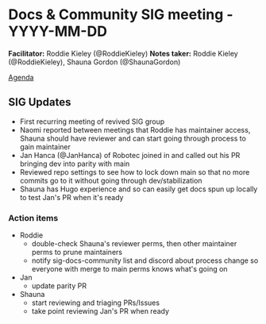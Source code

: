 # Docs & Community SIG meeting - YYYY-MM-DD

**Facilitator:** Roddie Kieley (@RoddieKieley)
**Notes taker:** Roddie Kieley (@RoddieKieley), Shauna Gordon (@ShaunaGordon)

[Agenda]()

## SIG Updates

- First recurring meeting of revived SIG group
- Naomi reported between meetings that Roddie has maintainer access, Shauna should have reviewer and can start going through process to gain maintainer
- Jan Hanca (@JanHanca) of Robotec joined in and called out his PR bringing dev into parity with main
- Reviewed repo settings to see how to lock down main so that no more commits go to it without going through dev/stabilization
- Shauna has Hugo experience and so can easily get docs spun up locally to test Jan's PR when it's ready


### Action items

- Roddie
    - double-check Shauna's reviewer perms, then other maintainer perms to prune maintainers
    - notify sig-docs-community list and discord about process change so everyone with merge to main perms knows what's going on
- Jan
    - update parity PR
- Shauna
    -  start reviewing and triaging PRs/Issues
    -  take point reviewing Jan's PR when ready
